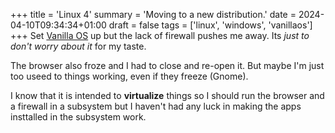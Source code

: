 +++
title = 'Linux 4'
summary = 'Moving to a new distribution.'
date = 2024-04-10T09:34:34+01:00
draft = false
tags = ['linux', 'windows', 'vanillaos']
+++
Set [Vanilla OS](https://vanillaos.org/) up but the lack of firewall pushes me away. Its *just to don't worry about it* for my taste.

The browser also froze and I had to close and re-open it. But maybe I'm just too useed to things working, even if they freeze (Gnome).

I know that it is intended to **virtualize** things so I should run the browser and a firewall in a subsystem but I haven't had any luck in making the apps insttalled in the subsystem work.

